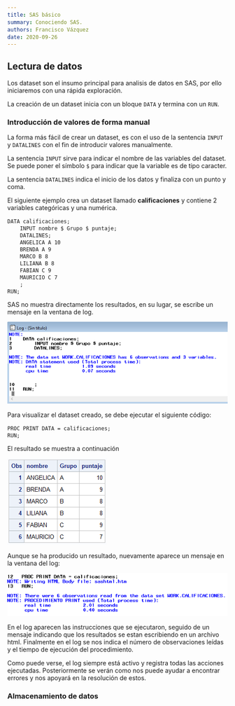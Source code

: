```yaml
---
title: SAS básico
summary: Conociendo SAS.
authors: Francisco Vázquez
date: 2020-09-26
---
```


## Lectura de datos

Los dataset son el insumo principal para analisis de datos en SAS, por ello iniciaremos con una rápida exploración.

La creación de un dataset inicia con un bloque `DATA` y termina con un `RUN`.

### Introducción de valores de forma manual

La forma más fácil de crear un dataset, es con el uso de la sentencia `INPUT` y `DATALINES` con el fin de introducir valores manualmente.

La sentencia `INPUT` sirve para indicar el nombre de las variables del dataset. Se puede poner el símbolo `$` para indicar que la variable es de tipo caracter.

La sentencia `DATALINES` indica el inicio de los datos y finaliza con un punto y coma.

El siguiente ejemplo crea un dataset llamado **calificaciones** y contiene 2 variables categóricas y una numérica.

````sas
DATA calificaciones;
    INPUT nombre $ Grupo $ puntaje;
    DATALINES;
    ANGELICA A 10
    BRENDA A 9
    MARCO B 8
    LILIANA B 8
    FABIAN C 9
    MAURICIO C 7
    ;
RUN;
````

SAS no muestra directamente los resultados, en su lugar, se escribe un mensaje en la ventana de log.

![Log del DATA STEP](log1.png)

Para visualizar el dataset creado, se debe ejecutar el siguiente código:

````sas
PROC PRINT DATA = calificaciones;
RUN;
````

El resultado se muestra a continuación

![Ejemplo 1](ds1.png)

Aunque se ha producido un resultado, nuevamente aparece un mensaje en la ventana del log:

![Log del PROC PRINT](log2.png)

En el log aparecen las instrucciones que se ejecutaron, seguido de un mensaje indicando que los resultados se estan escribiendo en un archivo html. Finalmente en el log se nos indica el número de observaciones leídas y el tiempo de ejecución del procedimiento.

Como puede verse, el log siempre está activo y registra todas las acciones ejecutadas. Posteriormente se verán como nos puede ayudar a encontrar errores y nos apoyará en la resolución de estos.

### Almacenamiento de datos
